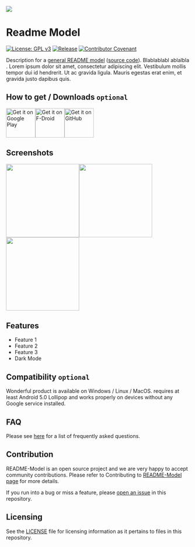 <img src="https://picsum.photos/1000/320?random=1" />

# Readme Model

[![License: GPL v3](https://img.shields.io/badge/License-GPLv3-blue.svg)](https://www.gnu.org/licenses/gpl-3.0)  [![Release](https://img.shields.io/github/v/release/patzly/grocy-android?label=Release)](https://github.com/Mikaleb/README-Model/releases)   [![Contributor Covenant](https://img.shields.io/badge/Contributor%20Covenant-2.1-4baaaa.svg)](code_of_conduct.md)

Description for a [general README model](https://github.com/Mikaleb/README-Model) ([source code](https://github.com/Mikaleb/README-Model)). Blablablabl ablalbla .
Lorem ipsum dolor sit amet, consectetur adipiscing elit. Vestibulum mollis tempor dui id hendrerit. Ut ac gravida ligula. Mauris egestas erat enim, et gravida justo dapibus quis. 

## How to get / Downloads `optional`

<a href='https://play.google.com/store/apps/details'><img alt='Get it on Google Play' height="80" src='assets/badge_playstore.png'/></a><a href='https://f-droid.org/de/packages/'><img alt='Get it on F-Droid' height="80" src='assets/badge_fdroid.png'/></a><a href='https://github.com/'><img alt='Get it on GitHub' height="80" src='assets/badge_github.png'/></a>

## Screenshots

<a href="https://picsum.photos/200/350?random=1"><img src="https://picsum.photos/200/350?random=1" width="200px"/></a><a href="https://picsum.photos/200/350?random=2"><img src="https://picsum.photos/200/350?random=2" width="200px"/></a><a href="https://picsum.photos/200/350?random=3"><img src="https://picsum.photos/200/350?random=3" width="200px"/></a>

## Features

* Feature 1
* Feature 2
* Feature 3
* Dark Mode

## Compatibility `optional`

Wonderful product is available on Windows / Linux / MacOS. requires at least Android 5.0 Lollipop and works properly on devices without any Google service installed.

## FAQ

Please see [here](https://github.com/Mikaleb/README-Model/wiki/FAQ) for a list of frequently asked questions.

## Contribution

README-Model is an open source project and we are very happy to accept community contributions. Please refer to Contributing to [README-Model page](https://github.com/Mikaleb/README-Model/blob/main/LICENSE.md) for more details.

If you run into a bug or miss a feature, please [open an issue](https://github.com/Mikaleb/README-Model/issues) in this repository.

##  Licensing

See the [LICENSE](https://github.com/Mikaleb/README-Model/blob/main/LICENSE.md) file for licensing information as it pertains to
files in this repository.
